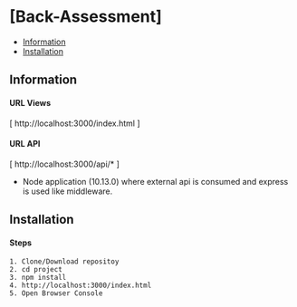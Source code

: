 [Back-Assessment]
======================

  - [Information](#information)
  - [Installation](#installation)

## Information ##

#### URL Views
[ http://localhost:3000/index.html ]

#### URL API
[ http://localhost:3000/api/* ]


  - Node application (10.13.0) where external api is consumed and express is used like middleware. 

## Installation ##

#### Steps

    1. Clone/Download repositoy
    2. cd project
    3. npm install
    4. http://localhost:3000/index.html
    5. Open Browser Console
